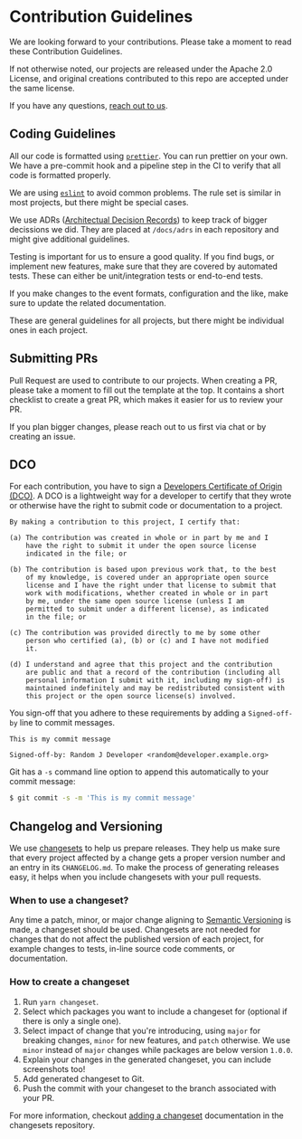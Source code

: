 # Contribution Guidelines

We are looking forward to your contributions. Please take a moment to read these Contribution Guidelines.

If not otherwise noted, our projects are released under the Apache 2.0 License, and original creations contributed to this repo are accepted under the same license.

If you have any questions, [reach out to us](./SUPPORT.md).

## Coding Guidelines

All our code is formatted using [`prettier`](https://prettier.io/).
You can run prettier on your own.
We have a pre-commit hook and a pipeline step in the CI to verify that all code is formatted properly.

We are using [`eslint`](https://eslint.org/) to avoid common problems.
The rule set is similar in most projects, but there might be special cases.

We use ADRs ([Architectual Decision Records](https://cognitect.com/blog/2011/11/15/documenting-architecture-decisions)) to keep track of bigger decissions we did.
They are placed at `/docs/adrs` in each repository and might give additional guidelines.

Testing is important for us to ensure a good quality.
If you find bugs, or implement new features, make sure that they are covered by automated tests.
These can either be unit/integration tests or end-to-end tests.

If you make changes to the event formats, configuration and the like, make sure to update the related documentation.

These are general guidelines for all projects, but there might be individual ones in each project.

## Submitting PRs

Pull Request are used to contribute to our projects.
When creating a PR, please take a moment to fill out the template at the top.
It contains a short checklist to create a great PR, which makes it easier for us to review your PR.

If you plan bigger changes, please reach out to us first via chat or by creating an issue.

## DCO

For each contribution, you have to sign a [Developers Certificate of Origin (DCO)](https://developercertificate.org/).
A DCO is a lightweight way for a developer to certify that they wrote or otherwise have the right to submit code or documentation to a project.

```plain
By making a contribution to this project, I certify that:

(a) The contribution was created in whole or in part by me and I
    have the right to submit it under the open source license
    indicated in the file; or

(b) The contribution is based upon previous work that, to the best
    of my knowledge, is covered under an appropriate open source
    license and I have the right under that license to submit that
    work with modifications, whether created in whole or in part
    by me, under the same open source license (unless I am
    permitted to submit under a different license), as indicated
    in the file; or

(c) The contribution was provided directly to me by some other
    person who certified (a), (b) or (c) and I have not modified
    it.

(d) I understand and agree that this project and the contribution
    are public and that a record of the contribution (including all
    personal information I submit with it, including my sign-off) is
    maintained indefinitely and may be redistributed consistent with
    this project or the open source license(s) involved.
```

You sign-off that you adhere to these requirements by adding a `Signed-off-by` line to commit messages.

```plain
This is my commit message

Signed-off-by: Random J Developer <random@developer.example.org>
```

Git has a `-s` command line option to append this automatically to your commit message:

```sh
$ git commit -s -m 'This is my commit message'
```

## Changelog and Versioning

We use [changesets](https://github.com/atlassian/changesets) to help us prepare releases.
They help us make sure that every project affected by a change gets a proper version number and an entry in its `CHANGELOG.md`.
To make the process of generating releases easy, it helps when you include changesets with your pull requests.

### When to use a changeset?

Any time a patch, minor, or major change aligning to [Semantic Versioning](https://semver.org) is made, a changeset should be used.
Changesets are not needed for changes that do not affect the published version of each project, for example changes to tests, in-line source code comments, or documentation.

### How to create a changeset

1. Run `yarn changeset`.
2. Select which packages you want to include a changeset for (optional if there is only a single one).
3. Select impact of change that you're introducing, using `major` for breaking changes, `minor` for new features, and `patch` otherwise. We use `minor` instead of `major` changes while packages are below version `1.0.0`.
4. Explain your changes in the generated changeset, you can include screenshots too!
5. Add generated changeset to Git.
6. Push the commit with your changeset to the branch associated with your PR.

For more information, checkout [adding a changeset](https://github.com/atlassian/changesets/blob/master/docs/adding-a-changeset.md) documentation in the changesets repository.
